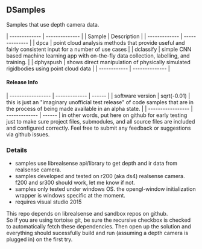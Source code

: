 
## DSamples
Samples that use depth camera data.

| ------------- | -------------- |
|  Sample       |  Description   |
| ------------- | -------------- |
|  dpca         |  point cloud analysis methods that provide useful and fairly consistent input for a number of use cases    |
|  dclassify    |  simple CNN based machine learning app with on-the-fly data collection, labelling, and training.           |
|  dphyspush    |  shows direct manipulation of physically simulated rigidbodies using point cloud data                      |
| ------------  | -------------- |

#### Release Info
| ----------------- | ------------- | ------ |
| software version  |  sqrt(-0.01)  |  this is just an "imaginary unofficial test release" of code samples that are in the process of being made available in an alpha state.  |
| ----------------- | ------------- | ------ |
in other words, put here on github for early testing just to  make sure project files, submodules, and all source files are included and configured correctly.
Feel free to submit any feedback or suggestions via github issues.

### Details
- samples use librealsense api/library to get depth and ir data from realsense camera.
- samples developed and tested on r200 (aka ds4) realsense camera.  f200 and sr300 should work, let me know if not.
- samples only tested under windows OS.  the opengl-window initialization wrapper is windows specific at the moment.
- requires visual studio 2015


This repo depends on librealsense and sandbox repos on github.  
So if you are using tortoise git, be sure the recursive checkbox is checked to automatically fetch these dependencies.
Then open up the solution and everything should sucessfully build and run (assuming a depth camera is plugged in) on the first try.

